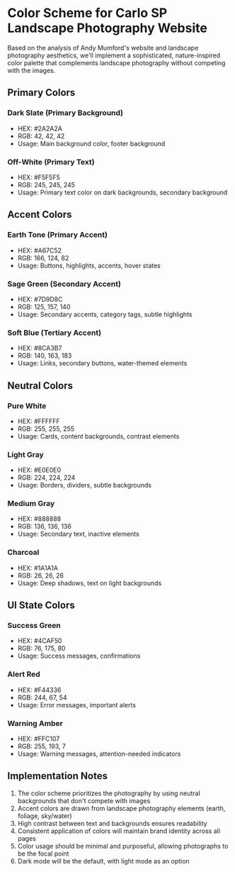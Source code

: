 # Color Scheme for Carlo SP Landscape Photography Website

Based on the analysis of Andy Mumford's website and landscape photography aesthetics, we'll implement a sophisticated, nature-inspired color palette that complements landscape photography without competing with the images.

## Primary Colors

### Dark Slate (Primary Background)
- HEX: #2A2A2A
- RGB: 42, 42, 42
- Usage: Main background color, footer background

### Off-White (Primary Text)
- HEX: #F5F5F5
- RGB: 245, 245, 245
- Usage: Primary text color on dark backgrounds, secondary background

## Accent Colors

### Earth Tone (Primary Accent)
- HEX: #A67C52
- RGB: 166, 124, 82
- Usage: Buttons, highlights, accents, hover states

### Sage Green (Secondary Accent)
- HEX: #7D9D8C
- RGB: 125, 157, 140
- Usage: Secondary accents, category tags, subtle highlights

### Soft Blue (Tertiary Accent)
- HEX: #8CA3B7
- RGB: 140, 163, 183
- Usage: Links, secondary buttons, water-themed elements

## Neutral Colors

### Pure White
- HEX: #FFFFFF
- RGB: 255, 255, 255
- Usage: Cards, content backgrounds, contrast elements

### Light Gray
- HEX: #E0E0E0
- RGB: 224, 224, 224
- Usage: Borders, dividers, subtle backgrounds

### Medium Gray
- HEX: #888888
- RGB: 136, 136, 136
- Usage: Secondary text, inactive elements

### Charcoal
- HEX: #1A1A1A
- RGB: 26, 26, 26
- Usage: Deep shadows, text on light backgrounds

## UI State Colors

### Success Green
- HEX: #4CAF50
- RGB: 76, 175, 80
- Usage: Success messages, confirmations

### Alert Red
- HEX: #F44336
- RGB: 244, 67, 54
- Usage: Error messages, important alerts

### Warning Amber
- HEX: #FFC107
- RGB: 255, 193, 7
- Usage: Warning messages, attention-needed indicators

## Implementation Notes

1. The color scheme prioritizes the photography by using neutral backgrounds that don't compete with images
2. Accent colors are drawn from landscape photography elements (earth, foliage, sky/water)
3. High contrast between text and backgrounds ensures readability
4. Consistent application of colors will maintain brand identity across all pages
5. Color usage should be minimal and purposeful, allowing photographs to be the focal point
6. Dark mode will be the default, with light mode as an option
